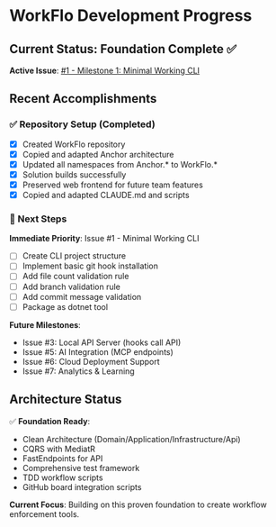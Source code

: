 # WorkFlo Development Progress

## Current Status: Foundation Complete ✅

**Active Issue**: [#1 - Milestone 1: Minimal Working CLI](https://github.com/DanMarshall909/WorkFlo/issues/1)

## Recent Accomplishments

### ✅ Repository Setup (Completed)
- [x] Created WorkFlo repository
- [x] Copied and adapted Anchor architecture  
- [x] Updated all namespaces from Anchor.* to WorkFlo.*
- [x] Solution builds successfully
- [x] Preserved web frontend for future team features
- [x] Copied and adapted CLAUDE.md and scripts

### 🎯 Next Steps

**Immediate Priority**: Issue #1 - Minimal Working CLI
- [ ] Create CLI project structure
- [ ] Implement basic git hook installation
- [ ] Add file count validation rule
- [ ] Add branch validation rule  
- [ ] Add commit message validation
- [ ] Package as dotnet tool

**Future Milestones**:
- Issue #3: Local API Server (hooks call API)
- Issue #5: AI Integration (MCP endpoints)
- Issue #6: Cloud Deployment Support
- Issue #7: Analytics & Learning

## Architecture Status

✅ **Foundation Ready**:
- Clean Architecture (Domain/Application/Infrastructure/Api)
- CQRS with MediatR
- FastEndpoints for API
- Comprehensive test framework
- TDD workflow scripts
- GitHub board integration scripts

**Current Focus**: Building on this proven foundation to create workflow enforcement tools.
